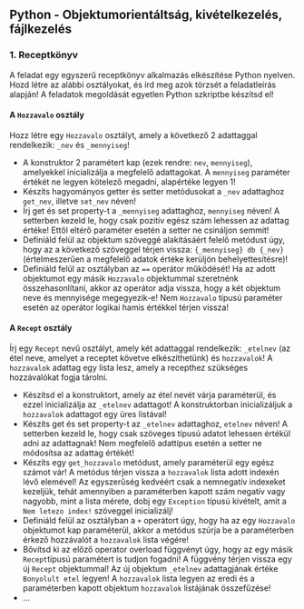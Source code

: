 <style>
	h1:first-of-type { display: none; }
</style>

# Szkriptnyelvek - 4. gyakorló feladatsor

## Python - Objektumorientáltság, kivételkezelés, fájlkezelés


### 1. Receptkönyv

A feladat egy egyszerű receptkönyv alkalmazás elkészítése Python nyelven. Hozd létre az alábbi osztályokat, és írd meg azok törzsét a feladatleírás alapján! A feladatok megoldását egyetlen Python szkriptbe készítsd el!


#### A `Hozzavalo` osztály

Hozz létre egy `Hozzavalo` osztályt, amely a következő 2 adattaggal rendelkezik: `_nev` és `_mennyiseg`!

* A konstruktor 2 paramétert kap (ezek rendre: `nev`, `mennyiseg`), amelyekkel inicializálja a megfelelő adattagokat. A `mennyiseg` paraméter értékét ne legyen kötelező megadni, alapértéke legyen 1!
* Készíts hagyományos getter és setter metódusokat a `_nev` adattaghoz `get_nev`, illetve `set_nev` néven!
* Írj get és set property-t a `_mennyiseg` adattaghoz, `mennyiseg` néven! A setterben kezeld le, hogy csak pozitív egész szám lehessen az adattag értéke! Ettől eltérő paraméter esetén a setter ne csináljon semmit!
* Definiáld felül az objektum szöveggé alakításáért felelő metódust úgy, hogy az a következő szöveggel térjen vissza: `{_mennyiseg} db {_nev}` (értelmeszerűen a megfelelő adatok értéke kerüljön behelyettesítésre)!
* Definiáld felül az osztályban az `==` operátor működését! Ha az adott objektumot egy másik `Hozzavalo` objektummal szeretnénk összehasonlítani, akkor az operátor adja vissza, hogy a két objektum neve és mennyisége megegyezik-e! Nem `Hozzavalo` típusú paraméter esetén az operátor logikai hamis értékkel térjen vissza!


#### A `Recept` osztály

Írj egy `Recept` nevű osztályt, amely két adattaggal rendelkezik: `_etelnev` (az étel neve, amelyet a receptet követve elkészíthetünk) és `hozzavalok`! A `hozzavalok` adattag egy lista lesz, amely a recepthez szükséges hozzávalókat fogja tárolni.

* Készítsd el a konstruktort, amely az étel nevét várja paraméterül, és ezzel inicializálja az `_etelnev` adattagot! A konstruktorban inicializáljuk a `hozzavalok` adattagot egy üres listával!
* Készíts get és set property-t az `_etelnev` adattaghoz, `etelnev` néven! A setterben kezeld le, hogy csak szöveges típusú adatot lehessen értékül adni az adattagnak! Nem megfelelő adattípus esetén a setter ne módosítsa az adattag értékét!
* Készíts egy `get_hozzavalo` metódust, amely paraméterül egy egész számot vár! A metódus térjen vissza a `hozzavalok` lista adott indexén lévő elemével! Az egyszerűség kedvéért csak a nemnegatív indexeket kezeljük, tehát amennyiben a paraméterben kapott szám negatív vagy nagyobb, mint a lista mérete, dobj egy `Exception` típusú kivételt, amit a `Nem letezo index!` szöveggel inicializálj!
* Definiáld felül az osztályban a `+` operátort úgy, hogy ha az egy `Hozzavalo` objektumot kap paraméterül, akkor a metódus szúrja be a paraméterben érkező hozzávalót a `hozzavalok` lista végére!
* Bővítsd ki az előző operator overload függvényt úgy, hogy az egy másik `Recept`típusú paramétert is tudjon fogadni! A függvény térjen vissza egy új `Recept` objektummal! Az új objektum `_etelnev` adattagjának értéke `Bonyolult etel` legyen! A `hozzavalok` lista legyen az eredi és a paraméterben kapott objektum `hozzavalok` listájának összefűzése!
* ...